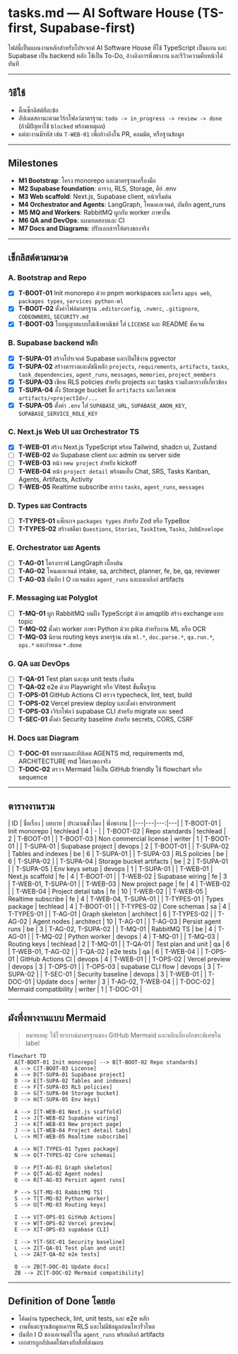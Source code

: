 # tasks.md — AI Software House (TS-first, Supabase-first)

ไฟล์นี้เป็นแผนงานหลักสำหรับโปรเจกต์ AI Software House ที่ใช้ TypeScript เป็นแกน และ
Supabase เป็น backend หลัก ใช้เป็น To-Do, อ้างอิงการพึ่งพางาน และรีวิวความคืบหน้าได้ทันที

---

## วิธีใช้

- ติ๊กเช็กลิสต์ทีละข้อ
- อัปเดตสถานะตามเวิร์กโฟลว์มาตรฐาน: `todo -> in_progress -> review -> done`
  (ถ้ามีปัญหาใช้ `blocked` พร้อมเหตุผล)
- แต่ละงานมีรหัส เช่น `T-WEB-01` เพื่ออ้างอิงใน PR, คอมมิต, หรือฐานข้อมูล

---

## Milestones

- **M1 Bootstrap**: โครง monorepo และมาตรฐานเครื่องมือ
- **M2 Supabase foundation**: ตาราง, RLS, Storage, คีย์ .env
- **M3 Web scaffold**: Next.js, Supabase client, หน้าเริ่มต้น
- **M4 Orchestrator and Agents**: LangGraph, โหนดเอเจนต์, บันทึก agent_runs
- **M5 MQ and Workers**: RabbitMQ ผูกกับ worker ภาษาอื่น
- **M6 QA and DevOps**: แผนทดสอบและ CI
- **M7 Docs and Diagrams**: ปรับเอกสารให้ตรงของจริง

---

## เช็กลิสต์ตามหมวด

### A. Bootstrap and Repo

- [x] **T-BOOT-01** Init monorepo ด้วย pnpm workspaces และโครง `apps web`,
      `packages types`, `services python-ml`
- [x] **T-BOOT-02** ตั้งค่าไฟล์มาตรฐาน `.editorconfig`, `.nvmrc`, `.gitignore`,
      `CODEOWNERS`, `SECURITY.md`
- [x] **T-BOOT-03** ใบอนุญาตแบบไม่เชิงพาณิชย์ ใส่ `LICENSE` และ README ชัดเจน

### B. Supabase backend หลัก

- [x] **T-SUPA-01** สร้างโปรเจกต์ Supabase และเปิดใช้งาน pgvector
- [x] **T-SUPA-02** สร้างตารางและดัชนีหลัก `projects`, `requirements`, `artifacts`,
      `tasks`, `task_dependencies`, `agent_runs`, `messages`, `memories`,
      `project_members`
- [x] **T-SUPA-03** เขียน RLS policies สำหรับ projects และ tasks
      รวมถึงตารางที่เกี่ยวข้อง
- [x] **T-SUPA-04** ตั้ง Storage bucket ชื่อ `artifacts` และโครงพาธ
      `artifacts/<projectId>/...`
- [x] **T-SUPA-05** ตั้งค่า `.env` ใส่ `SUPABASE_URL`, `SUPABASE_ANON_KEY`,
      `SUPABASE_SERVICE_ROLE_KEY`

### C. Next.js Web UI และ Orchestrator TS

- [x] **T-WEB-01** สร้าง Next.js TypeScript พร้อม Tailwind, shadcn ui, Zustand
- [ ] **T-WEB-02** ต่อ Supabase client และ admin บน server side
- [ ] **T-WEB-03** หน้า `new project` สำหรับ kickoff
- [ ] **T-WEB-04** หน้า `project detail` พร้อมแท็บ Chat, SRS, Tasks Kanban, Agents,
      Artifacts, Activity
- [ ] **T-WEB-05** Realtime subscribe ตาราง `tasks`, `agent_runs`, `messages`

### D. Types และ Contracts

- [ ] **T-TYPES-01** แพ็กเกจ `packages types` สำหรับ Zod หรือ TypeBox
- [ ] **T-TYPES-02** สร้างสคีมา `Questions`, `Stories`, `TaskItem`, `Tasks`,
      `JobEnvelope`

### E. Orchestrator และ Agents

- [ ] **T-AG-01** โครงกราฟ LangGraph เบื้องต้น
- [ ] **T-AG-02** โหนดเอเจนต์ intake, sa, architect, planner, fe, be, qa,
      reviewer
- [ ] **T-AG-03** บันทึก I O เอเจนต์ลง `agent_runs` และแนบลิงก์ artifacts

### F. Messaging และ Polyglot

- [ ] **T-MQ-01** ผูก RabbitMQ บนฝั่ง TypeScript ด้วย amqplib สร้าง exchange แบบ
      topic
- [ ] **T-MQ-02** ตั้งค่า worker ภาษา Python ด้วย pika สำหรับงาน ML หรือ OCR
- [ ] **T-MQ-03** นิยาม routing keys มาตรฐาน เช่น `ml.*`, `doc.parse.*`,
      `qa.run.*`, `ops.*` และกำหนด `*.done`

### G. QA และ DevOps

- [ ] **T-QA-01** Test plan และชุด unit tests เริ่มต้น
- [ ] **T-QA-02** e2e ด้วย Playwright หรือ Vitest ขั้นพื้นฐาน
- [ ] **T-OPS-01** GitHub Actions CI ตรวจ typecheck, lint, test, build
- [ ] **T-OPS-02** Vercel preview deploy และตั้งค่า environment
- [ ] **T-OPS-03** เวิร์กโฟลว์ supabase CLI สำหรับ migrate และ seed
- [ ] **T-SEC-01** ตั้งค่า Security baseline สำหรับ secrets, CORS, CSRF

### H. Docs และ Diagram

- [ ] **T-DOC-01** ทบทวนและอัปเดต AGENTS md, requirements md, ARCHITECTURE md
      ให้ตรงของจริง
- [ ] **T-DOC-02** ตรวจ Mermaid ให้เป็น GitHub friendly ใช้ flowchart หรือ sequence

---

## ตารางงานรวม

| ID | ชื่อเรื่อง | บทบาท | ประมาณชั่วโมง | พึ่งพางาน | |---|---|---:|---| | T-BOOT-01 |
Init monorepo | techlead | 4 | - | | T-BOOT-02 | Repo standards | techlead | 2 |
T-BOOT-01 | | T-BOOT-03 | Non commercial license | writer | 1 | T-BOOT-01 | |
T-SUPA-01 | Supabase project | devops | 2 | T-BOOT-01 | | T-SUPA-02 | Tables and
indexes | be | 6 | T-SUPA-01 | | T-SUPA-03 | RLS policies | be | 6 | T-SUPA-02 |
| T-SUPA-04 | Storage bucket artifacts | be | 2 | T-SUPA-01 | | T-SUPA-05 | Env
keys setup | devops | 1 | T-SUPA-01 | | T-WEB-01 | Next.js scaffold | fe | 4 |
T-BOOT-01 | | T-WEB-02 | Supabase wiring | fe | 3 | T-WEB-01, T-SUPA-01 | |
T-WEB-03 | New project page | fe | 4 | T-WEB-02 | | T-WEB-04 | Project detail
tabs | fe | 10 | T-WEB-02 | | T-WEB-05 | Realtime subscribe | fe | 4 | T-WEB-04,
T-SUPA-01 | | T-TYPES-01 | Types package | techlead | 4 | T-BOOT-01 | |
T-TYPES-02 | Core schemas | sa | 4 | T-TYPES-01 | | T-AG-01 | Graph skeleton |
architect | 6 | T-TYPES-02 | | T-AG-02 | Agent nodes | architect | 10 | T-AG-01
| | T-AG-03 | Persist agent runs | be | 3 | T-AG-02, T-SUPA-02 | | T-MQ-01 |
RabbitMQ TS | be | 4 | T-AG-01 | | T-MQ-02 | Python worker | devops | 4 |
T-MQ-01 | | T-MQ-03 | Routing keys | techlead | 2 | T-MQ-01 | | T-QA-01 | Test
plan and unit | qa | 6 | T-WEB-01, T-AG-02 | | T-QA-02 | e2e tests | qa | 6 |
T-WEB-04 | | T-OPS-01 | GitHub Actions CI | devops | 4 | T-WEB-01 | | T-OPS-02 |
Vercel preview | devops | 3 | T-OPS-01 | | T-OPS-03 | supabase CLI flow | devops
| 3 | T-SUPA-02 | | T-SEC-01 | Security baseline | devops | 3 | T-WEB-01 | |
T-DOC-01 | Update docs | writer | 3 | T-AG-02, T-WEB-04 | | T-DOC-02 | Mermaid
compatibility | writer | 1 | T-DOC-01 |

---

## ผังพึ่งพางานแบบ Mermaid

> หมายเหตุ: ใช้ไวยากรณ์มาตรฐานของ GitHub Mermaid และหลีกเลี่ยงอักขระพิเศษใน label

```mermaid
flowchart TD
  A[T-BOOT-01 Init monorepo] --> B[T-BOOT-02 Repo standards]
  A --> C[T-BOOT-03 License]
  A --> D[T-SUPA-01 Supabase project]
  D --> E[T-SUPA-02 Tables and indexes]
  E --> F[T-SUPA-03 RLS policies]
  D --> G[T-SUPA-04 Storage bucket]
  D --> H[T-SUPA-05 Env keys]

  A --> I[T-WEB-01 Next.js scaffold]
  I --> J[T-WEB-02 Supabase wiring]
  J --> K[T-WEB-03 New project page]
  J --> L[T-WEB-04 Project detail tabs]
  L --> M[T-WEB-05 Realtime subscribe]

  A --> N[T-TYPES-01 Types package]
  N --> O[T-TYPES-02 Core schemas]

  O --> P[T-AG-01 Graph skeleton]
  P --> Q[T-AG-02 Agent nodes]
  Q --> R[T-AG-03 Persist agent runs]

  P --> S[T-MQ-01 RabbitMQ TS]
  S --> T[T-MQ-02 Python worker]
  S --> U[T-MQ-03 Routing keys]

  I --> V[T-OPS-01 GitHub Actions]
  V --> W[T-OPS-02 Vercel preview]
  E --> X[T-OPS-03 supabase CLI]

  I --> Y[T-SEC-01 Security baseline]
  L --> Z[T-QA-01 Test plan and unit]
  L --> ZA[T-QA-02 e2e tests]

  Q --> ZB[T-DOC-01 Update docs]
  ZB --> ZC[T-DOC-02 Mermaid compatibility]
```

---

## Definition of Done โดยย่อ

- โค้ดผ่าน typecheck, lint, unit tests, และ e2e หลัก
- งานที่แตะฐานข้อมูลเคารพ RLS และไม่มีข้อมูลอ่อนไหวรั่วไหล
- บันทึก I O ของเอเจนต์ไว้ใน `agent_runs` พร้อมลิงก์ artifacts
- เอกสารถูกอัปเดตให้ตรงกับสิ่งที่ส่งมอบ
